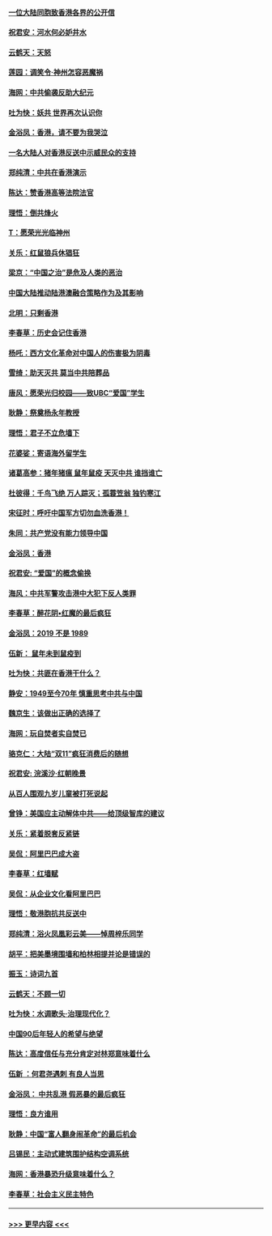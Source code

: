 #### [一位大陆同胞致香港各界的公开信](../pages/nsc993/n11675761.md?t=11232022) 
#### [祝君安：河水何必妒井水](../pages/nsc993/n11675746.md?t=11232022) 
#### [云鹤天：天怒](../pages/nsc993/n11675718.md?t=11232022) 
#### [莲园：调笑令‧神州怎容恶魔祸](../pages/nsc993/n11675648.md?t=11232022) 
#### [海网：中共偷袭反助大纪元](../pages/nsc993/n11673515.md?t=11232022) 
#### [吐为快：妖共 世界再次认识你](../pages/nsc993/n11673506.md?t=11232022) 
#### [金浴凤：香港，请不要为我哭泣](../pages/nsc993/n11673248.md?t=11232022) 
#### [一名大陆人对香港反送中示威民众的支持](../pages/nsc993/n11672615.md?t=11232022) 
#### [郑纯清：中共在香港演示](../pages/nsc993/n11670539.md?t=11232022) 
#### [陈达：赞香港高等法院法官](../pages/nsc993/n11669542.md?t=11232022) 
#### [理悟：倒共烽火](../pages/nsc993/n11668844.md?t=11232022) 
#### [T：愿荣光光临神州](../pages/nsc993/n11668421.md?t=11232022) 
#### [关乐：红鼠狼兵休猖狂](../pages/nsc993/n11668378.md?t=11232022) 
#### [梁京：“中国之治”是危及人类的恶治](../pages/nsc993/n11668328.md?t=11232022) 
#### [中国大陆推动陆港澳融合策略作为及其影响](../pages/nsc993/n11668157.md?t=11232022) 
#### [北明：只剩香港](../pages/nsc993/n11668002.md?t=11232022) 
#### [李春草：历史会记住香港](../pages/nsc993/n11667927.md?t=11232022) 
#### [杨吒：西方文化革命对中国人的伤害极为阴毒](../pages/nsc993/n11664521.md?t=11232022) 
#### [雪绮：助天灭共 莫当中共陪葬品](../pages/nsc993/n11662650.md?t=11232022) 
#### [唐风：愿荣光归校园——致UBC“爱国”学生](../pages/nsc993/n11662194.md?t=11232022) 
#### [耿静：祭奠杨永年教授](../pages/nsc993/n11662514.md?t=11232022) 
#### [理悟：君子不立危墙下](../pages/nsc993/n11662172.md?t=11232022) 
#### [花婆娑：寄语海外留学生](../pages/nsc993/n11662121.md?t=11232022) 
#### [诸葛高参：猪年猪瘟 鼠年鼠疫 天灭中共 谁挡谁亡](../pages/nsc993/n11661980.md?t=11232022) 
#### [杜彼得：千鸟飞绝 万人踪灭；孤蓑笠翁 独钓寒江](../pages/nsc993/n11661170.md?t=11232022) 
#### [宋征时：呼吁中国军方切勿血洗香港！](../pages/nsc993/n11415318.md?t=11232022) 
#### [朱同：共产党没有能力领导中国](../pages/nsc993/n11660421.md?t=11232022) 
#### [金浴凤：香港](../pages/nsc993/n11660419.md?t=11232022) 
#### [祝君安: “爱国”的概念偷换](../pages/nsc993/n11659706.md?t=11232022) 
#### [海风：中共军警攻击港中大犯下反人类罪](../pages/nsc993/n11659632.md?t=11232022) 
#### [李春草：醉花阴•红魔的最后疯狂](../pages/nsc993/n11659287.md?t=11232022) 
#### [金浴凤：2019 不是 1989](../pages/nsc993/n11657663.md?t=11232022) 
#### [伍新： 鼠年未到鼠疫到](../pages/nsc993/n11655098.md?t=11232022) 
#### [吐为快：共匪在香港干什么？](../pages/nsc993/n11654891.md?t=11232022) 
#### [静安：1949至今70年 慎重思考中共与中国](../pages/nsc993/n11651244.md?t=11232022) 
#### [魏京生：该做出正确的选择了](../pages/nsc993/n11653084.md?t=11232022) 
#### [海网：玩自焚者实自焚已](../pages/nsc993/n11652423.md?t=11232022) 
#### [骆克仁：大陆“双11”疯狂消费后的随想](../pages/nsc993/n11652305.md?t=11232022) 
#### [祝君安: 浣溪沙·红朝晚景](../pages/nsc993/n11652258.md?t=11232022) 
#### [从百人围观九岁儿童被打死说起](../pages/nsc993/n11651030.md?t=11232022) 
#### [曾铮：美国应主动解体中共——给顶级智库的建议](../pages/nsc993/n11649888.md?t=11232022) 
#### [关乐：紧着脱套反紧链](../pages/nsc993/n11649069.md?t=11232022) 
#### [吴侃：阿里巴巴成大盗](../pages/nsc993/n11645523.md?t=11232022) 
#### [李春草：红墙赋](../pages/nsc993/n11646389.md?t=11232022) 
#### [吴侃：从企业文化看阿里巴巴](../pages/nsc993/n11645476.md?t=11232022) 
#### [理悟：敬港胞抗共反送中](../pages/nsc993/n11645466.md?t=11232022) 
#### [郑纯清：浴火凤凰彩云美——悼周梓乐同学](../pages/nsc993/n11645155.md?t=11232022) 
#### [胡平：把美墨境围墙和柏林相提并论是错误的](../pages/nsc993/n11645134.md?t=11232022) 
#### [振玉：诗词九首](../pages/nsc993/n11644081.md?t=11232022) 
#### [云鹤天：不顾一切](../pages/nsc993/n11643508.md?t=11232022) 
#### [吐为快：水调歌头·治理现代化？](../pages/nsc993/n11643485.md?t=11232022) 
#### [中国90后年轻人的希望与绝望](../pages/nsc993/n11642317.md?t=11232022) 
#### [陈达：高度信任与充分肯定对林郑意味着什么](../pages/nsc993/n11641441.md?t=11232022) 
#### [伍新 ：何君尧遇刺 有良人当思](../pages/nsc993/n11641503.md?t=11232022) 
#### [金浴凤： 中共乱港  假恶暴的最后疯狂](../pages/nsc993/n11641495.md?t=11232022) 
#### [理悟：良方谁用](../pages/nsc993/n11641463.md?t=11232022) 
#### [耿静：中国“富人翻身闹革命”的最后机会](../pages/nsc993/n11640655.md?t=11232022) 
#### [吕锡民：主动式建筑围护结构空调系统](../pages/nsc993/n11640168.md?t=11232022) 
#### [海网：香港暴恐升级意味着什么？](../pages/nsc993/n11635904.md?t=11232022) 
#### [李春草：社会主义民主特色](../pages/nsc993/n11634657.md?t=11232022) 

----
#### [ >>> 更早内容 <<< ](../indexes/nsc993-earlier.md)

